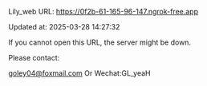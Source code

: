 Lily_web URL: https://0f2b-61-165-96-147.ngrok-free.app

Updated at: 2025-03-28 14:27:32

If you cannot open this URL, the server might be down.

Please contact: 

goley04@foxmail.com Or Wechat:GL_yeaH